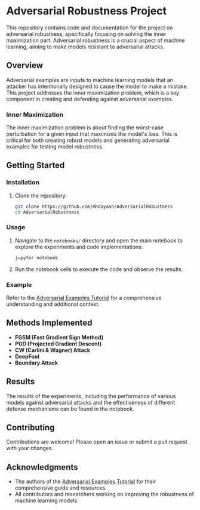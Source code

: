 # Adversarial Robustness Project

This repository contains code and documentation for the project on adversarial robustness, specifically focusing on solving the inner maximization part. Adversarial robustness is a crucial aspect of machine learning, aiming to make models resistant to adversarial attacks.

## Overview

Adversarial examples are inputs to machine learning models that an attacker has intentionally designed to cause the model to make a mistake. This project addresses the inner maximization problem, which is a key component in creating and defending against adversarial examples.

### Inner Maximization

The inner maximization problem is about finding the worst-case perturbation for a given input that maximizes the model's loss. This is critical for both creating robust models and generating adversarial examples for testing model robustness.

## Getting Started


### Installation

1. Clone the repository:
   ```bash
   git clone https://github.com/mhdayaan/AdversarialRobustness
   cd AdversarialRobustness
   ```
   
### Usage

1. Navigate to the `notebooks/` directory and open the main notebook to explore the experiments and code implementations:
   ```bash
   jupyter notebook
   ```

2. Run the notebook cells to execute the code and observe the results.

### Example
Refer to the [Adversarial Examples Tutorial](https://adversarial-ml-tutorial.org/adversarial_examples/) for a comprehensive understanding and additional context.

## Methods Implemented

- **FGSM (Fast Gradient Sign Method)**
- **PGD (Projected Gradient Descent)**
- **CW (Carlini & Wagner) Attack**
- **DeepFool**
- **Boundary Attack**

## Results

The results of the experiments, including the performance of various models against adversarial attacks and the effectiveness of different defense mechanisms can be found in the notebook.

## Contributing

Contributions are welcome! Please open an issue or submit a pull request with your changes.

## Acknowledgments

- The authors of the [Adversarial Examples Tutorial](https://adversarial-ml-tutorial.org/) for their comprehensive guide and resources.
- All contributors and researchers working on improving the robustness of machine learning models.

